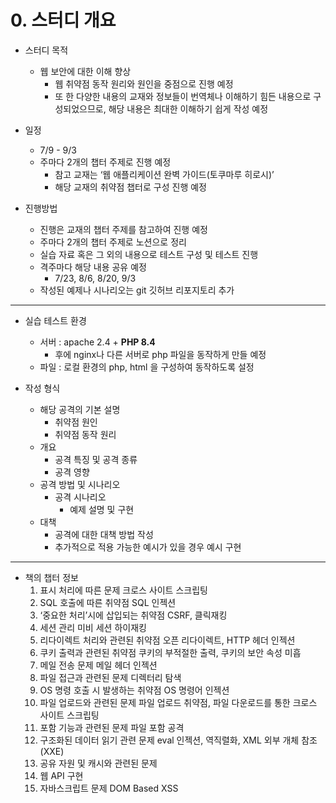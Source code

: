 # 0. 스터디 개요

- 스터디 목적
    - 웹 보안에 대한 이해 향상
        - 웹 취약점 동작 원리와 원인을 중점으로 진행 예정
        - 또 한 다양한 내용의 교재와 정보들이 번역체나 이해하기 힘든 내용으로 구성되었으므로, 해당 내용은 최대한 이해하기 쉽게 작성 예정
- 일정
    - 7/9 - 9/3
    - 주마다 2개의 챕터 주제로 진행 예정
        - 참고 교재는 ‘웹 애플리케이션 완벽 가이드(토쿠마루 히로시)’
        - 해당 교재의 취약점 챕터로 구성 진행 예정
        
- 진행방법
    - 진행은 교재의 챕터 주제를 참고하여 진행 예정
    - 주마다 2개의 챕터 주제로 노션으로 정리
    - 실습 자료 혹은 그 외의 내용으로 테스트 구성 및 테스트 진행
    - 격주마다 해당 내용 공유 예정
        - 7/23, 8/6, 8/20, 9/3
    - 작성된 예제나 시나리오는 git 깃허브 리포지토리 추가

---

- 실습 테스트 환경
    - 서버 :  apache 2.4 + **PHP 8.4**
        - 후에  nginx나 다른 서버로 php 파일을 동작하게 만들 예정
    - 파일 : 로컬 환경의 php, html 을 구성하여 동작하도록 설정

- 작성 형식
    - 해당 공격의 기본 설명
        - 취약점 원인
        - 취약점 동작 원리
    - 개요
        - 공격 특징 및 공격 종류
        - 공격 영향
    - 공격 방법 및 시나리오
        - 공격 시나리오
            - 예제 설명 및 구현
    - 대책
        - 공격에 대한 대책 방법 작성
        - 추가적으로 적용 가능한 예시가 있을 경우 예시 구현

---

- 책의 챕터 정보
    1. 표시 처리에 따른 문제
    크로스 사이트 스크립팅
    2. SQL 호출에 따른 취약점
    SQL 인젝션
    3. ‘중요한 처리’시에 삽입되는 취약점
    CSRF, 클릭재킹
    4. 세션 관리 미비
    세션 하이재킹
    5. 리다이렉트 처리와 관련된 취약점
    오픈 리다이렉트, HTTP 헤더 인젝션
    6. 쿠키 출력과 관련된 취약점
    쿠키의 부적절한 출력, 쿠키의 보안 속성 미흡
    7. 메일 전송 문제
    메일 헤더 인젝션
    8. 파일 접근과 관련된 문제
    디렉터리 탐색
    9. OS 명령 호출 시 발생하는 취약점
    OS 명령어 인젝션
    10. 파일 업로드와 관련된 문제
    파일 업로드 취약점, 파일 다운로드를 통한 크로스 사이트 스크립팅
    11. 포함 기능과 관련된 문제
    파일 포함 공격
    12. 구조화된 데이터 읽기 관련 문제
    eval 인젝션, 역직렬화, XML 외부 개체 참조(XXE)
    13. 공유 자원 및 캐시와 관련된 문제
    14. 웹 API 구현
    15. 자바스크립트 문제
    DOM Based XSS
